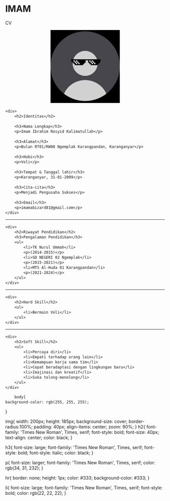 # IMAM
CV
<html>
<head>
    <title>CV Imam</title>
</head>
<body>
    <div>
        <center>
            <img src="pp.jpg" alt="">
        </center>
        <link rel="stylesheet" href="imam.css">
    </div>

    <div>
        <h2>Identitas</h2>

        <h3>Nama Lengkap</h3>
        <p>Imam Ibrahim Rosyid Kalimatullah</p>

        <h3>Alamat</h3>
        <p>Bulan RT01/RW08 Ngemplak Karangpandan, Karanganyar</p>
        
        <h3>Hobi</h3>
        <p>Voli</p>

        <h3>Tempat & Tanggal lahir</h3>
        <p>Karanganyar, 31-01-2009</p>

        <h3>Cita-cita</h3>
        <p>Menjadi Pengusaha Sukses</p>

        <h3>Email</h3>
        <p>imamabizard81@gmail.com</p>
    </div>
<hr>
    
    <div>
        <h2>Riwayat Pendidikan</h2>
        <h3>Pengalaman Pendidikan</h3>
        <ul>
            <li>TK Nurul Ummah</li>
            <p>(2014-2015)</p>
            <li>SD NEGERI 02 Ngemplak</li>
            <p>(2015-2021)</p>
            <li>MTS Al-Huda 01 Karangpandan</li>
            <p>(2021-2024)</p>
        </ul>
    </div>
<hr>

    <div>
        <h2>Hard Skill</h2>
        <ul>
            <li>Bermain Voli</li>
        </ul>
    </div>
<hr>

    <div>
        <h2>Soft Skill</h2>
        <ul>
            <li>Percaya diri</li>
            <li>Empati terhadap orang lain</li>
            <li>Kemampuan kerja sama tim</li>
            <li>Cepat beradaptasi dengan lingkungan baru</li>
            <li>Imajinasi dan kreatif</li>
            <li>Suka tolong-menolong</li>
        </ul>
    </div>    
</body>
</html>

        body{
    background-color: rgb(255, 255, 255);
}

img{
    width: 200px;
    height: 185px;
    background-size: cover;
    border-radius:100%;
    padding: 40px;
    align-items: center;
    zoom: 90%;
}
h2{
    font-family: 'Times New Roman', Times, serif;
    font-style: bold;
    font-size: 40px;
    text-align: center;
    color: black;
}

h3{
    font-size: large;
    font-family: 'Times New Roman', Times, serif;
    font-style: bold;
    font-style: italic;
    color: black;
}

p{
    font-size: larger;
    font-family: 'Times New Roman', Times, serif;
    color: rgb(34, 31, 232);
}

hr{
    border: none;
    height: 1px;
    color: #333;
    background-color: #333;
}

li{
    font-size: large;
    font-family: 'Times New Roman', Times, serif;
    font-style: bold;
    color: rgb(22, 22, 22);
}

